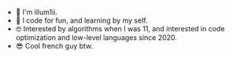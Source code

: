 - 👋 I'm illum1ii.
- 🐬 I code for fun, and learning by my self.
- 🤓 Interested by algorithms when I was 11, and interested in code optimization and low-level languages since 2020.
- 😎 Cool french guy btw.

